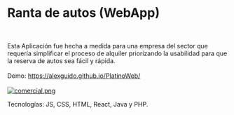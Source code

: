 # Ranta de autos (WebApp)
<br>

Esta Aplicación fue hecha a medida para una empresa del sector que requería simplificar el proceso de alquiler priorizando la usabilidad para que la reserva de autos sea fácil y rápida. <br><br>
Demo: https://alexguido.github.io/PlatinoWeb/
<br><br>
[![comercial.png](https://i.postimg.cc/c4NzJ2bq/comercial.png)](https://postimg.cc/rzQjnnTg)

Tecnologías: JS, CSS, HTML, React, Java y PHP.
